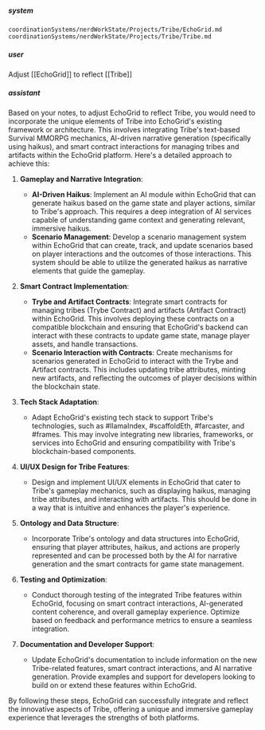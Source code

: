 ##### system
```sc-context
coordinationSystems/nerdWorkState/Projects/Tribe/EchoGrid.md
coordinationSystems/nerdWorkState/Projects/Tribe/Tribe.md
```

##### user
Adjust [[EchoGrid]] to reflect [[Tribe]]

##### assistant
Based on your notes, to adjust EchoGrid to reflect Tribe, you would need to incorporate the unique elements of Tribe into EchoGrid's existing framework or architecture. This involves integrating Tribe's text-based Survival MMORPG mechanics, AI-driven narrative generation (specifically using haikus), and smart contract interactions for managing tribes and artifacts within the EchoGrid platform. Here's a detailed approach to achieve this:

1. **Gameplay and Narrative Integration**:
    - **AI-Driven Haikus**: Implement an AI module within EchoGrid that can generate haikus based on the game state and player actions, similar to Tribe's approach. This requires a deep integration of AI services capable of understanding game context and generating relevant, immersive haikus.
    - **Scenario Management**: Develop a scenario management system within EchoGrid that can create, track, and update scenarios based on player interactions and the outcomes of those interactions. This system should be able to utilize the generated haikus as narrative elements that guide the gameplay.

2. **Smart Contract Implementation**:
    - **Trybe and Artifact Contracts**: Integrate smart contracts for managing tribes (Trybe Contract) and artifacts (Artifact Contract) within EchoGrid. This involves deploying these contracts on a compatible blockchain and ensuring that EchoGrid's backend can interact with these contracts to update game state, manage player assets, and handle transactions.
    - **Scenario Interaction with Contracts**: Create mechanisms for scenarios generated in EchoGrid to interact with the Trybe and Artifact contracts. This includes updating tribe attributes, minting new artifacts, and reflecting the outcomes of player decisions within the blockchain state.

3. **Tech Stack Adaptation**:
    - Adapt EchoGrid's existing tech stack to support Tribe's technologies, such as #llamaIndex, #scaffoldEth, #farcaster, and #frames. This may involve integrating new libraries, frameworks, or services into EchoGrid and ensuring compatibility with Tribe's blockchain-based components.

4. **UI/UX Design for Tribe Features**:
    - Design and implement UI/UX elements in EchoGrid that cater to Tribe's gameplay mechanics, such as displaying haikus, managing tribe attributes, and interacting with artifacts. This should be done in a way that is intuitive and enhances the player's experience.

5. **Ontology and Data Structure**:
    - Incorporate Tribe's ontology and data structures into EchoGrid, ensuring that player attributes, haikus, and actions are properly represented and can be processed both by the AI for narrative generation and the smart contracts for game state management.

6. **Testing and Optimization**:
    - Conduct thorough testing of the integrated Tribe features within EchoGrid, focusing on smart contract interactions, AI-generated content coherence, and overall gameplay experience. Optimize based on feedback and performance metrics to ensure a seamless integration.

7. **Documentation and Developer Support**:
    - Update EchoGrid's documentation to include information on the new Tribe-related features, smart contract interactions, and AI narrative generation. Provide examples and support for developers looking to build on or extend these features within EchoGrid.

By following these steps, EchoGrid can successfully integrate and reflect the innovative aspects of Tribe, offering a unique and immersive gameplay experience that leverages the strengths of both platforms.